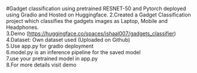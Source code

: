 
#Gadget classification using pretrained RESNET-50 and Pytorch deployed using Gradio and Hosted on Huggingface. 
2.Created a Gadget Classification project which classifies the gadgets images as Laptop, Mobile and Headphones.<br />
3.Demo (https://huggingface.co/spaces/ishaal007/gadgets_classifier)<br />
4.Dataset: Own dataset used (Uploaded on Github)<br />
5.Use app.py for gradio deployment <br />
6.model.py is an inference pipeline for the saved model<br />
7.use your pretrained model in app.py <br />
8.For more details visit demo<br />
